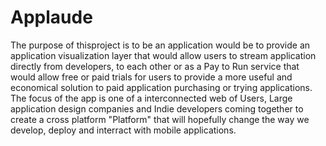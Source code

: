 # Applaude
The purpose of thisproject is to be an application would be to provide an application visualization layer that would allow users to stream application directly from developers, to each other or as a Pay to Run service that would allow free or paid trials for users to provide a more useful and economical solution to paid application purchasing or trying applications. The focus of the app is one of a interconnected web of Users, Large application design companies and Indie developers coming together to create a cross platform "Platform" that will hopefully change the way we develop, deploy and interract with mobile applications.
